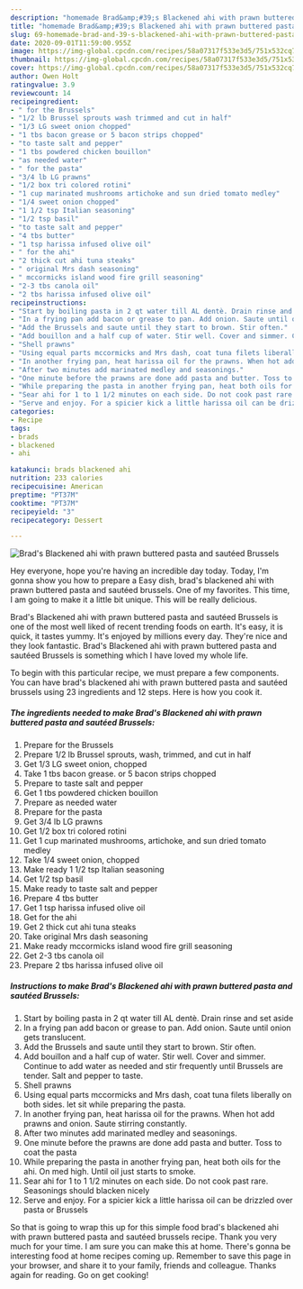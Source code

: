 ```yaml
---
description: "homemade Brad&amp;#39;s Blackened ahi with prawn buttered pasta and sautéed Brussels recipes | how to make the best Brad&amp;#39;s Blackened ahi with prawn buttered pasta and sautéed Brussels"
title: "homemade Brad&amp;#39;s Blackened ahi with prawn buttered pasta and sautéed Brussels recipes | how to make the best Brad&amp;#39;s Blackened ahi with prawn buttered pasta and sautéed Brussels"
slug: 69-homemade-brad-and-39-s-blackened-ahi-with-prawn-buttered-pasta-and-sauteed-brussels-recipes-how-to-make-the-best-brad-and-39-s-blackened-ahi-with-prawn-buttered-pasta-and-sauteed-brussels
date: 2020-09-01T11:59:00.955Z
image: https://img-global.cpcdn.com/recipes/58a07317f533e3d5/751x532cq70/brads-blackened-ahi-with-prawn-buttered-pasta-and-sauteed-brussels-recipe-main-photo.jpg
thumbnail: https://img-global.cpcdn.com/recipes/58a07317f533e3d5/751x532cq70/brads-blackened-ahi-with-prawn-buttered-pasta-and-sauteed-brussels-recipe-main-photo.jpg
cover: https://img-global.cpcdn.com/recipes/58a07317f533e3d5/751x532cq70/brads-blackened-ahi-with-prawn-buttered-pasta-and-sauteed-brussels-recipe-main-photo.jpg
author: Owen Holt
ratingvalue: 3.9
reviewcount: 14
recipeingredient:
- " for the Brussels"
- "1/2 lb Brussel sprouts wash trimmed and cut in half"
- "1/3 LG sweet onion chopped"
- "1 tbs bacon grease or 5 bacon strips chopped"
- "to taste salt and pepper"
- "1 tbs powdered chicken bouillon"
- "as needed water"
- " for the pasta"
- "3/4 lb LG prawns"
- "1/2 box tri colored rotini"
- "1 cup marinated mushrooms artichoke and sun dried tomato medley"
- "1/4 sweet onion chopped"
- "1 1/2 tsp Italian seasoning"
- "1/2 tsp basil"
- "to taste salt and pepper"
- "4 tbs butter"
- "1 tsp harissa infused olive oil"
- " for the ahi"
- "2 thick cut ahi tuna steaks"
- " original Mrs dash seasoning"
- " mccormicks island wood fire grill seasoning"
- "2-3 tbs canola oil"
- "2 tbs harissa infused olive oil"
recipeinstructions:
- "Start by boiling pasta in 2 qt water till AL dentè. Drain rinse and set aside"
- "In a frying pan add bacon or grease to pan. Add onion. Saute until onion gets translucent."
- "Add the Brussels and saute until they start to brown. Stir often."
- "Add bouillon and a half cup of water. Stir well. Cover and simmer. Continue to add water as needed and stir frequently until Brussels are tender. Salt and pepper to taste."
- "Shell prawns"
- "Using equal parts mccormicks and Mrs dash, coat tuna filets liberally on both sides. let sit while preparing the pasta."
- "In another frying pan, heat harissa oil for the prawns. When hot add prawns and onion. Saute stirring constantly."
- "After two minutes add marinated medley and seasonings."
- "One minute before the prawns are done add pasta and butter. Toss to coat the pasta"
- "While preparing the pasta in another frying pan, heat both oils for the ahi. On med high. Until oil just starts to smoke."
- "Sear ahi for 1 to 1 1/2 minutes on each side. Do not cook past rare. Seasonings should blacken nicely"
- "Serve and enjoy. For a spicier kick a little harissa oil can be drizzled over pasta or Brussels"
categories:
- Recipe
tags:
- brads
- blackened
- ahi

katakunci: brads blackened ahi 
nutrition: 233 calories
recipecuisine: American
preptime: "PT37M"
cooktime: "PT37M"
recipeyield: "3"
recipecategory: Dessert

---
```



![Brad&#39;s Blackened ahi with prawn buttered pasta and sautéed Brussels](https://img-global.cpcdn.com/recipes/58a07317f533e3d5/751x532cq70/brads-blackened-ahi-with-prawn-buttered-pasta-and-sauteed-brussels-recipe-main-photo.jpg)

Hey everyone, hope you're having an incredible day today. Today, I'm gonna show you how to prepare a Easy dish, brad&#39;s blackened ahi with prawn buttered pasta and sautéed brussels. One of my favorites. This time, I am going to make it a little bit unique. This will be really delicious.

Brad&#39;s Blackened ahi with prawn buttered pasta and sautéed Brussels is one of the most well liked of recent trending foods on earth. It's easy, it is quick, it tastes yummy. It's enjoyed by millions every day. They're nice and they look fantastic. Brad&#39;s Blackened ahi with prawn buttered pasta and sautéed Brussels is something which I have loved my whole life.




To begin with this particular recipe, we must prepare a few components. You can have brad&#39;s blackened ahi with prawn buttered pasta and sautéed brussels using 23 ingredients and 12 steps. Here is how you cook it.

<!--inarticleads1-->

##### The ingredients needed to make Brad&#39;s Blackened ahi with prawn buttered pasta and sautéed Brussels:

1. Prepare  for the Brussels
1. Prepare 1/2 lb Brussel sprouts, wash, trimmed, and cut in half
1. Get 1/3 LG sweet onion, chopped
1. Take 1 tbs bacon grease. or 5 bacon strips chopped
1. Prepare to taste salt and pepper
1. Get 1 tbs powdered chicken bouillon
1. Prepare as needed water
1. Prepare  for the pasta
1. Get 3/4 lb LG prawns
1. Get 1/2 box tri colored rotini
1. Get 1 cup marinated mushrooms, artichoke, and sun dried tomato medley
1. Take 1/4 sweet onion, chopped
1. Make ready 1 1/2 tsp Italian seasoning
1. Get 1/2 tsp basil
1. Make ready to taste salt and pepper
1. Prepare 4 tbs butter
1. Get 1 tsp harissa infused olive oil
1. Get  for the ahi
1. Get 2 thick cut ahi tuna steaks
1. Take  original Mrs dash seasoning
1. Make ready  mccormicks island wood fire grill seasoning
1. Get 2-3 tbs canola oil
1. Prepare 2 tbs harissa infused olive oil




<!--inarticleads2-->

##### Instructions to make Brad&#39;s Blackened ahi with prawn buttered pasta and sautéed Brussels:

1. Start by boiling pasta in 2 qt water till AL dentè. Drain rinse and set aside
1. In a frying pan add bacon or grease to pan. Add onion. Saute until onion gets translucent.
1. Add the Brussels and saute until they start to brown. Stir often.
1. Add bouillon and a half cup of water. Stir well. Cover and simmer. Continue to add water as needed and stir frequently until Brussels are tender. Salt and pepper to taste.
1. Shell prawns
1. Using equal parts mccormicks and Mrs dash, coat tuna filets liberally on both sides. let sit while preparing the pasta.
1. In another frying pan, heat harissa oil for the prawns. When hot add prawns and onion. Saute stirring constantly.
1. After two minutes add marinated medley and seasonings.
1. One minute before the prawns are done add pasta and butter. Toss to coat the pasta
1. While preparing the pasta in another frying pan, heat both oils for the ahi. On med high. Until oil just starts to smoke.
1. Sear ahi for 1 to 1 1/2 minutes on each side. Do not cook past rare. Seasonings should blacken nicely
1. Serve and enjoy. For a spicier kick a little harissa oil can be drizzled over pasta or Brussels




So that is going to wrap this up for this simple food brad&#39;s blackened ahi with prawn buttered pasta and sautéed brussels recipe. Thank you very much for your time. I am sure you can make this at home. There's gonna be interesting food at home recipes coming up. Remember to save this page in your browser, and share it to your family, friends and colleague. Thanks again for reading. Go on get cooking!
